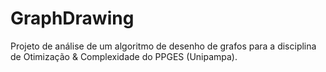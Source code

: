 # GraphDrawing
Projeto de análise de um algoritmo de desenho de grafos para a disciplina de Otimização &amp; Complexidade do PPGES (Unipampa).
